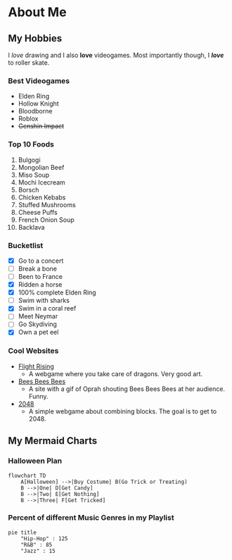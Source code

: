 # About Me

## My Hobbies
I *love* drawing and I also **love** videogames. Most importantly though, I ***love*** to roller skate.

### Best Videogames
- Elden Ring
- Hollow Knight
- Bloodborne
- Roblox
- ~~Genshin Impact~~

### Top 10 Foods
1. Bulgogi
2. Mongolian Beef
3. Miso Soup
4. Mochi Icecream
5. Borsch
6. Chicken Kebabs
7. Stuffed Mushrooms
8. Cheese Puffs
9. French Onion Soup
10. Backlava

### Bucketlist
- [x] Go to a concert
- [ ] Break a bone
- [ ] Been to France
- [x] Ridden a horse
- [x] 100% complete Elden Ring
- [ ] Swim with sharks
- [x] Swim in a coral reef
- [ ] Meet Neymar
- [ ] Go Skydiving
- [x] Own a pet eel

### Cool Websites
* [Flight Rising](https://www1.flightrising.com/)
    - A webgame where you take care of dragons. Very good art.
* [Bees Bees Bees](https://beesbeesbeesbees.com/)
    - A site with a gif of Oprah shouting Bees Bees Bees at her audience. Funny.
* [2048](https://play2048.co/)
    - A simple webgame about combining blocks. The goal is to get to 2048.

## My Mermaid Charts

### Halloween Plan
``` mermaid
flowchart TD
    A[Halloween] -->|Buy Costume| B(Go Trick or Treating)
    B -->|One| D[Get Candy]
    B -->|Two| E[Get Nothing]
    B -->|Three| F[Get Tricked]
```
### Percent of different Music Genres in my Playlist
``` mermaid
pie title
    "Hip-Hop" : 125
    "R&B" : 85
    "Jazz" : 15
```